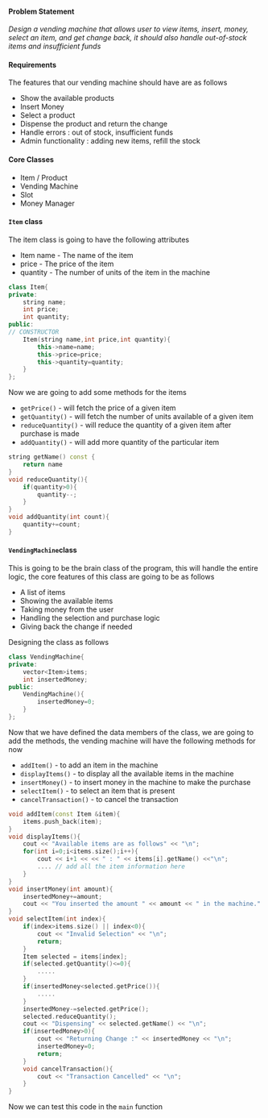 #### Problem Statement 
*Design a vending machine that allows user to view items, insert, money, select an item, and get change back, it should also handle out-of-stock items and insufficient funds*

#### Requirements 
The features that our vending machine should have are as follows
- Show the available products 
- Insert Money 
- Select a product 
- Dispense the product and return the change 
- Handle errors : out of stock, insufficient funds
- Admin functionality : adding new items, refill the stock 

#### Core Classes
- Item / Product 
- Vending Machine 
- Slot 
- Money Manager 

#### `Item` class 
The item class is going to have the following attributes
- Item name - The name of the item 
- price  - The price of the item
- quantity - The number of units of the item in the machine 

```cpp 
class Item{
private:
	string name;
	int price;
	int quantity;
public:
// CONSTRUCTOR
	Item(string name,int price,int quantity){
		this->name=name;
		this->price=price;
		this->quantity=quantity;
	}
};
```

Now we are going to add some methods for the items

- `getPrice()` - will fetch the price of a given item
- `getQuantity()` - will fetch the number of units available of a given item
- `reduceQuantity()` - will reduce the quantity of a given item after purchase is made 
- `addQuantity()` - will add more quantity of the particular item


```cpp 
string getName() const {
	return name
}
void reduceQuantity(){
	if(quantity>0){
		quantity--;
	}
}
void addQuantity(int count){
	quantity+=count;
}
```

#### `VendingMachine`class 
This is going to be the brain class of the program, this will handle the entire logic, the core features of this class are going to be as follows

- A list of items 
- Showing the available items 
- Taking money from the user 
- Handling the selection and purchase logic 
- Giving back the change if needed 

Designing the class as follows

```cpp 
class VendingMachine{
private:
	vector<Item>items;
	int insertedMoney;
public:
	VendingMachine(){
		insertedMoney=0;
	}
};
```

Now that we have defined the data members of the class, we are going to add the methods, the vending machine will have the following methods for now 

- `addItem()` - to add an item in the machine 
- `displayItems()` - to display all the available items in the machine 
- `insertMoney()` - to insert money in the machine to make the purchase
- `selectItem()` - to select an item that is present
- `cancelTransaction()` - to cancel the transaction

```cpp 
void addItem(const Item &item){
	items.push_back(item);
}
void displayItems(){
	cout << "Available items are as follows" << "\n";
	for(int i=0;i<items.size();i++){
		cout << i+1 << << " : " << items[i].getName() <<"\n";
		.... // add all the item information here  
	}
}
void insertMoney(int amount){
	insertedMoney+=amount;
	cout << "You inserted the amount " << amount << " in the machine." << "\n";
}
void selectItem(int index){
	if(index>items.size() || index<0){
		cout << "Invalid Selection" << "\n";
		return;
	}
	Item selected = items[index];
	if(selected.getQuantity()<=0){
		.....
	}
	if(insertedMoney<selected.getPrice()){
		.....
	}
	insertedMoney-=selected.getPrice();
	selected.reduceQuantity();
	cout << "Dispensing" << selected.getName() << "\n";
	if(insertedMoney>0){
		cout << "Returning Change :" << insertedMoney << "\n";
		insertedMoney=0;
		return;
	}
	void cancelTransaction(){
		cout << "Transaction Cancelled" << "\n";
	}
}
```

Now we can test this code in the `main` function 


